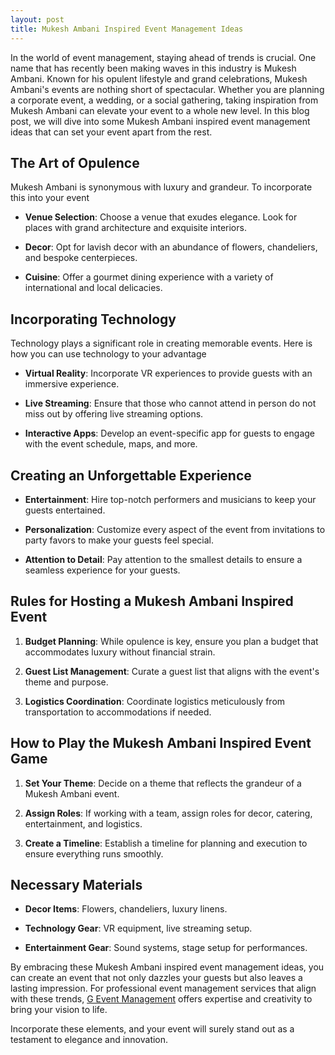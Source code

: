 ```yaml
---
layout: post
title: Mukesh Ambani Inspired Event Management Ideas
---
```



In the world of event management, staying ahead of trends is crucial. One name that has recently been making waves in this industry is Mukesh Ambani. Known for his opulent lifestyle and grand celebrations, Mukesh Ambani's events are nothing short of spectacular. Whether you are planning a corporate event, a wedding, or a social gathering, taking inspiration from Mukesh Ambani can elevate your event to a whole new level. In this blog post, we will dive into some Mukesh Ambani inspired event management ideas that can set your event apart from the rest.

## The Art of Opulence

Mukesh Ambani is synonymous with luxury and grandeur. To incorporate this into your event

- **Venue Selection**: Choose a venue that exudes elegance. Look for places with grand architecture and exquisite interiors.

- **Decor**: Opt for lavish decor with an abundance of flowers, chandeliers, and bespoke centerpieces.

- **Cuisine**: Offer a gourmet dining experience with a variety of international and local delicacies. 

## Incorporating Technology

Technology plays a significant role in creating memorable events. Here is how you can use technology to your advantage

- **Virtual Reality**: Incorporate VR experiences to provide guests with an immersive experience.

- **Live Streaming**: Ensure that those who cannot attend in person do not miss out by offering live streaming options.

- **Interactive Apps**: Develop an event-specific app for guests to engage with the event schedule, maps, and more.

## Creating an Unforgettable Experience

- **Entertainment**: Hire top-notch performers and musicians to keep your guests entertained.

- **Personalization**: Customize every aspect of the event from invitations to party favors to make your guests feel special.

- **Attention to Detail**: Pay attention to the smallest details to ensure a seamless experience for your guests.

## Rules for Hosting a Mukesh Ambani Inspired Event

1. **Budget Planning**: While opulence is key, ensure you plan a budget that accommodates luxury without financial strain.

2. **Guest List Management**: Curate a guest list that aligns with the event's theme and purpose.

3. **Logistics Coordination**: Coordinate logistics meticulously from transportation to accommodations if needed.

## How to Play the Mukesh Ambani Inspired Event Game

1. **Set Your Theme**: Decide on a theme that reflects the grandeur of a Mukesh Ambani event.

2. **Assign Roles**: If working with a team, assign roles for decor, catering, entertainment, and logistics.

3. **Create a Timeline**: Establish a timeline for planning and execution to ensure everything runs smoothly.

## Necessary Materials

- **Decor Items**: Flowers, chandeliers, luxury linens.

- **Technology Gear**: VR equipment, live streaming setup.

- **Entertainment Gear**: Sound systems, stage setup for performances.

By embracing these Mukesh Ambani inspired event management ideas, you can create an event that not only dazzles your guests but also leaves a lasting impression. For professional event management services that align with these trends, [G Event Management](https://geventm.com/) offers expertise and creativity to bring your vision to life.

Incorporate these elements, and your event will surely stand out as a testament to elegance and innovation.